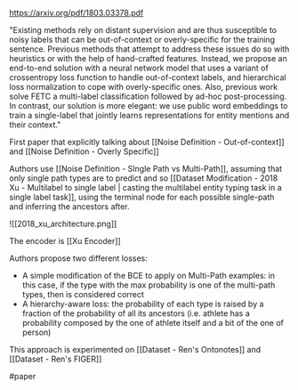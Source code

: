 https://arxiv.org/pdf/1803.03378.pdf

"Existing methods rely on distant supervision and are thus susceptible to noisy labels that can be out-of-context or overly-specific for the training sentence. Previous methods that attempt to address these issues do so with heuristics or with the help of hand-crafted features. Instead, we propose an end-to-end solution with a neural network model that uses a variant of crossentropy loss function to handle out-of-context labels, and hierarchical loss normalization to cope with overly-specific ones. Also, previous work solve FETC a multi-label classification followed by ad-hoc post-processing. In contrast, our solution is more elegant: we use public word embeddings to train a single-label that jointly learns representations for entity mentions and their context."

First paper that explicitly talking about [[Noise Definition - Out-of-context]] and [[Noise Definition - Overly Specific]]

Authors use [[Noise Definition - SIngle Path vs Multi-Path]], assuming that only single path types are to predict and so [[Dataset Modification - 2018 Xu - Multilabel to single label | casting the multilabel entity typing task in a single label task]], using the terminal node for each possible single-path and inferring the ancestors after. 

![[2018_xu_architecture.png]]

The encoder is [[Xu Encoder]]

Authors propose two different losses:

- A simple modification of the BCE to apply on Multi-Path examples: in this case, if the type with the max probability is one of the multi-path types, then is considered correct
- A hierarchy-aware loss: the probability of each type is raised by a fraction of the probability of all its ancestors (i.e. athlete has a probability composed by the one of athlete itself and a bit of the one of person)

This approach is experimented on [[Dataset - Ren's Ontonotes]] and [[Dataset - Ren's FIGER]]

#paper 